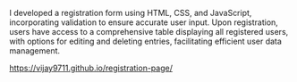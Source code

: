 I developed a registration form using HTML, CSS, and JavaScript, incorporating validation to ensure accurate user input. Upon registration, users have access to a comprehensive table displaying all registered users, with options for editing and deleting entries, facilitating efficient user data management.


https://vijay9711.github.io/registration-page/

